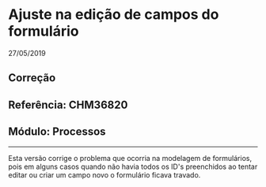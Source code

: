 # Ajuste na edição de campos do formulário
27/05/2019
## Correção
## Referência: CHM36820
## Módulo: Processos
***

Esta versão corrige o problema que ocorria na modelagem de formulários, pois em alguns casos quando não havia todos os ID's preenchidos ao tentar editar ou criar um campo novo o formulário ficava travado.